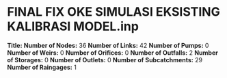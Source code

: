 # FINAL FIX OKE SIMULASI EKSISTING KALIBRASI MODEL.inp
**Title:** 
**Number of Nodes:** 36
**Number of Links:** 42
**Number of Pumps:** 0
**Number of Weirs:** 0
**Number of Orifices:** 0
**Number of Outfalls:** 2
**Number of Storages:** 0
**Number of Outlets:** 0
**Number of Subcatchments:** 29
**Number of Raingages:** 1
